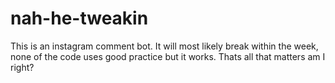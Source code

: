 # nah-he-tweakin
This is an instagram comment bot. It will most likely break within the week, none of the code uses good practice but it works. Thats all that matters am I right?
